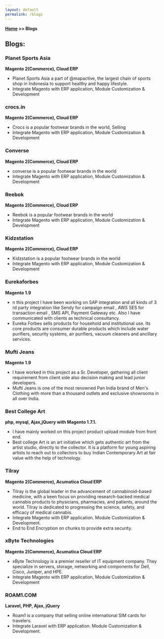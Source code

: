 ```yaml
---
layout: default
permalink: /blogs
---
```

**[Home](/) >> Blogs**

## Blogs:

<div class="card">
  <h3>Planet Sports Asia</h3>
  <p><b>Magento 2(Commerce), Cloud ERP</b></p>
  <ul>
    <li>Planet Sports Asia a part of @mapactive, the largest chain of sports shop in Indonesia to support healthy and happy lifestyle.</li>
    <li>Integrate Magento with  ERP application, Module Customization & Development</li>
  </ul>
  <a href="https://www.planetsports.asia/" target="_blank"><span class="card-link-spanner"></span></a>
</div>

<div class="card">
  <h3>crocs.in</h3>
  <p><b>Magento 2(Commerce), Cloud ERP</b></p>
  <ul>
    <li>Crocs is a popular footwear brands in the world, Selling</li>
    <li>Integrate Magento with ERP application, Module Customization & Development</li>
  </ul>
  <a href="https://www.crocs.in/" target="_blank"><span class="card-link-spanner"></span></a>
</div>

<div class="card">
  <h3>Converse</h3>
  <p><b>Magento 2(Commerce), Cloud ERP</b></p>
  <ul>
    <li>converse is a popular footwear brands in the world</li>
    <li>Integrate Magento with  ERP application, Module Customization & Development</li>
  </ul>
  <a href="https://www.converse.in/" target="_blank"><span class="card-link-spanner"></span></a>
</div>

<div class="card">
  <h3>Reebok</h3>
  <p><b>Magento 2(Commerce), Cloud ERP</b></p>
  <ul>
    <li>Reebok is a popular footwear brands in the world</li>
    <li>Integrate Magento with  ERP application, Module Customization & Development</li>
  </ul>
  <a href="https://www.Reebok.id/" target="_blank"><span class="card-link-spanner"></span></a>
</div>

<div class="card">
  <h3>Kidzstation</h3>
  <p><b>Magento 2(Commerce), Cloud ERP</b></p>
  <ul>
    <li>Kidzstation is a popular footwear brands in the world</li>
    <li>Integrate Magento with  ERP application, Module Customization & Development</li>
  </ul>
  <a href="https://www.Kidzstation.co.id.in/" target="_blank"><span class="card-link-spanner"></span></a>
</div>

<div class="card">
  <h3>Eurekaforbes</h3>
  <p><b>Magento 1.9</b></p>
  <ul>
    <li>n this project I have been working on SAP integration and all kinds of 3 rd party integration like Sendy for campaign email , AWS SES for transaction email , SMS API, Payment Gateway etc. Also I have communicated with clients as technical consultancy.</li>
    <li>Eureka Forbes sells products for household and institutional use. Its core products are consumer durable products which include water purifiers, security systems, air purifiers, vacuum cleaners and ancillary services.</li>
  </ul>
  <a href="https://www.eurekaforbes.com/" target="_blank"><span class="card-link-spanner"></span></a>
</div>

<div class="card">
  <h3>Mufti Jeans</h3>
  <p><b>Magento 1.9</b></p>
  <ul>
    <li>I have worked in this project as a Sr. Developer, gathering all client requirement from client side also decision making and lead junior developers.</li>
    <li>Mufti Jeans is one of the most renowned Pan India brand of Men's Clothing with more than a thousand outlets and exclusive showrooms in all over India.</li>
  </ul>
  <a href="https://www.muftijeans.in/"><span class="card-link-spanner" target="_blank"></span></a>
</div>

<div class="card">
  <h3>Best College Art</h3>
  <p><b>php, mysql, Ajax,jQuery with Magento 1.7.1.</b></p>
  <ul>
    <li>I have mainly worked on this project product upload module from front end.</li>
    <li>Best college Art  is an art initiative which gets authentic art from the artist studio, directly to the collector. It is a platform for young aspiring artists to reach out to collectors to buy Indian Contemporary Art at fair value with the help of technology.
    </li>
  </ul>
  <a href="#" target="_blank"><span class="card-link-spanner"></span></a>
</div>

<div class="card">
  <h3>Tilray </h3>
  <p><b>Magento 2(Commerce), Acumatica Cloud ERP</b></p>
  <ul>
    <li>Tilray is the global leader in the advancement of cannabinoid-based medicine, with a keen focus on providing research-backed medical cannabis products to physicians, pharmacies, and patients, around the world. Tilray is dedicated to progressing the science, safety, and efficacy of medical cannabis.</li>
    <li>Integrate Magento with  ERP application. Module Customization & Development.</li>
    <li>End to End Encryption on chunks to provide extra security.</li>
  </ul>
  <a href="https://www.tilraymedical.ca/" target="_blank"><span class="card-link-spanner"></span></a>
</div>

<div class="card">
  <h3>xByte Technologies</h3>
  <p><b>Magento 2(Commerce), Acumatica Cloud ERP</b></p>
  <ul>
    <li>xByte Technology is a premier reseller of IT equipment company. They specialize in servers, storage, networking and components for Dell, Cisco, Juniper, and HPE.</li>
    <li>Integrate Magento with  ERP application, Module Customization & Development</li>
  </ul>
  <a href="https://www.xbyte.com/" target="_blank"><span class="card-link-spanner"></span></a>
</div>

<div class="card">
  <h3>ROAM1.COM</h3>
  <p><b>Laravel, PHP, Ajax, jQuery</b></p>
  <ul>
    <li>Roam1 is a company that selling online international SIM cards for travelers.</li>
    <li>Integrate Laravel with  ERP application. Module Customization & Development.</li>
  </ul>
  <a href="https://www.roam1.com/" target="_blank"><span class="card-link-spanner"></span></a>
</div>
